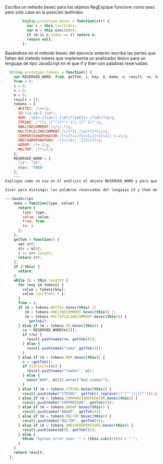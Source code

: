 Escriba un método bexec para los objetos RegExpque funcione como exec pero sólo case en la posición lastIndex:
~~~JavaScript
        RegExp.prototype.bexec = function(str) {
          var i = this.lastIndex;
          var m = this.exec(str);
          if (m && n.index == i) return m;
          return null;
        };
~~~
Basándose en el método bexec del ejercicio anterior escriba las partes que faltan del método tokens que implementa un analizador léxico para un lenguaje de tipo JavaScript en el que if y then son palabras reservadas:
~~~JavaScript
  String.prototype.tokens = function() {
    var RESERVED_WORD, from, getTok, i, key, m, make, n, result, rw, tokens, value;
    from = 0;
    i = 0;
    n = 0;
    m = 0;
    result = [];
    tokens = {
      WHITES: /\s+/g,
      ID:/[a-zA-Z_]\w*/,
      NUM: /\b[+-]?\d+([.]\d*)?([eE][+-]?\d+)?\b/g,
      STRING: /"(\\.|[^"])*"|'(\\.|[^'])*'/g,
      ONELINECOMMENT:/\/\/.*/g,
      MULTIPLELINECOMMENT:/\/[*](.|\n)*?[*]\//g,
      COMPARISONOPERATOR:/[!=]?==?|[<>]=|[+][+=]|-[-=]/g,
      ONECHAROPERATORS: /([=()&|;:,{}[\]])/g,
      ADDOP: /[+-]/g,
      MULTOP: /[*\/]/g
    };
    RESERVED_WORD = {
      "if": "IF",
      then: "THEN"
    };
    ~~~
Explique como se usa en el análisis el objeto RESERVED_WORD y para que sirve. Observe su uso en el bucle

Siver para distingir las palabras reservadas del lenguaje if y them del resto de ids

~~~JavaScript
    make = function(type, value) {
      return {
        type: type,
        value: value,
        from: from,
        to: i
      };
    };
    getTok = function() {
      var str;
      str = m[0];
      i += str.length;
      return str;
    };
    if (!this) {
      return;
    }
    while (i < this.length) {
      for (key in tokens) {
        value = tokens[key];
        value.lastIndex = i;
      }
      from = i;
      if (m = tokens.WHITES.bexec(this) ||
         (m = tokens.ONELINECOMMENT.bexec(this)) ||
         (m = tokens.MULTIPLELINECOMMENT.bexec(this))) {
           getTok();
      } else if (m = tokens.ID.bexec(this)) {
        rw = RESERVED_WORD[m[0]];
        if (rw) {
          result.push(make(rw, getTok()));
        } else {
          result.push(make("name",getTok()));
        }
      } else if (m = tokens.NUM.bexec(this)) {
        n = +getTok();
        if (isFinite(n)) {
          result.push(make("number", n));
        } else {
          make("NUM", m[0]).error("Bad number");
        }
      } else if (m = tokens.STRING.bexec(this)) {
        result.push(make("STRING", getTok().replace(/(^["'])|(["']$)/g, "")));
      } else if (m = tokens.COMPARISONOPERATOR.bexec(this)) {
        result.push(make("COMPARISON", getTok()));
      } else if (m = tokens.ADDOP.bexec(this)) {
        result.push(make("ADDOP", getTok()));
      } else if (m = tokens.MULTOP.bexec(this)) {
        result.push(make("MULTOP", getTok()));
      } else if (m = tokens.ONECHAROPERATORS.bexec(this)) {
        result.push(make(m[0], getTok()));
      } else {
        throw "Syntax error near '" + (this.substr(i)) + "'";
      }
    }
    return result;
  };
~~~
